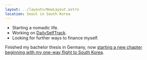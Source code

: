 ```yaml
---
layout: ../layouts/NowLayout.astro
location: Seoul in South Korea
---
```


- Starting a nomadic life.
- Working on [DailySelfTrack](https://dailyselftrack.com/).
- Looking for further ways to finance myself.

Finished my bachelor thesis in Germany, now [starting a new chapter beginning with my one-way flight to South Korea]().